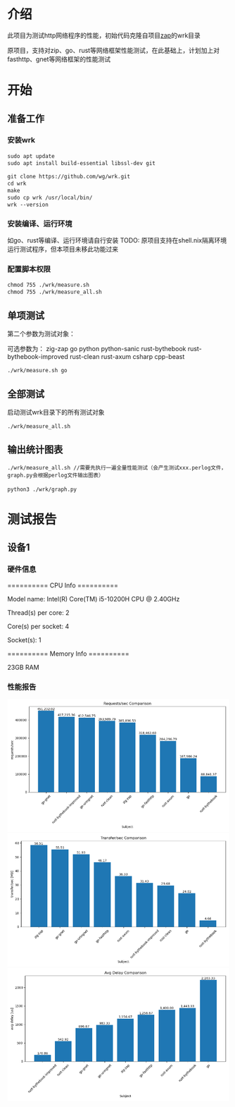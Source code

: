 # 介绍
此项目为测试http网络程序的性能，初始代码克隆自项目[zap](https://github.com/zigzap/zap)的wrk目录


原项目，支持对zip、go、rust等网络框架性能测试，在此基础上，计划加上对fasthttp、gnet等网络框架的性能测试


# 开始


## 准备工作

### 安装wrk

``````
sudo apt update
sudo apt install build-essential libssl-dev git
``````

``````
git clone https://github.com/wg/wrk.git
cd wrk
make
sudo cp wrk /usr/local/bin/
wrk --version

``````
### 安装编译、运行环境
如go、rust等编译、运行环境请自行安装
TODO: 原项目支持在shell.nix隔离环境运行测试程序，但本项目未移此功能过来

### 配置脚本权限
``````
chmod 755 ./wrk/measure.sh
chmod 755 ./wrk/measure_all.sh
``````
## 单项测试

第二个参数为测试对象：

可选参数为： zig-zap go python python-sanic rust-bythebook rust-bythebook-improved rust-clean rust-axum csharp cpp-beast
``````
./wrk/measure.sh go
``````



## 全部测试
启动测试wrk目录下的所有测试对象

``````
./wrk/measure_all.sh
``````


## 输出统计图表
``````
./wrk/measure_all.sh //需要先执行一遍全量性能测试（会产生测试xxx.perlog文件，graph.py会根据perlog文件输出图表）

python3 ./wrk/graph.py
``````

# 测试报告

## 设备1
### 硬件信息
========== CPU Info ==========

Model name:                           Intel(R) Core(TM) i5-10200H CPU @ 2.40GHz

Thread(s) per core:                   2

Core(s) per socket:                   4

Socket(s):                            1

========== Memory Info ==========

23GB RAM

### 性能报告
![req_per_sec](https://github.com/fish2016/network_performance_test/blob/main/doc/test_result/req_per_sec_graph.png?raw=true)
![xfer_per_sec](https://github.com/fish2016/network_performance_test/blob/main/doc/test_result/xfer_per_sec_graph.png?raw=true)
![avg_delay](https://github.com/fish2016/network_performance_test/blob/main/doc/test_result/avg_delay_graph.png?raw=true)